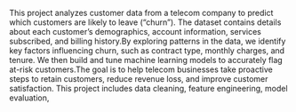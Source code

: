 This project analyzes customer data from a telecom company to predict which customers are likely to leave (“churn”). The dataset contains details about each customer’s demographics, account information, services subscribed, 
and billing history.By exploring patterns in the data, we identify key factors influencing churn, such as contract type, monthly charges, and tenure. We then build and tune machine learning models to accurately flag 
at-risk customers.The goal is to help telecom businesses take proactive steps to retain customers, reduce revenue loss, and improve customer satisfaction. This project includes data cleaning, feature engineering, model evaluation,
